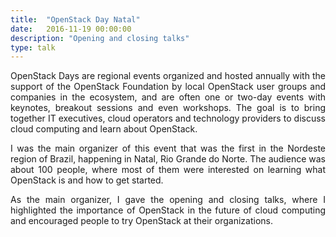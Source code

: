 ```yaml
---
title:  "OpenStack Day Natal"
date:   2016-11-19 00:00:00
description: "Opening and closing talks"
type: talk
---
```


<p align="justify">
OpenStack Days are regional events organized and hosted annually with the
support of the OpenStack Foundation by local OpenStack user groups and
companies in the ecosystem, and are often one or two-day events with keynotes,
breakout sessions and even workshops. The goal is to bring together IT
executives, cloud operators and technology providers to discuss cloud
computing and learn about OpenStack.
</p>

<p align="justify">
I was the main organizer of this event that was the first in the Nordeste
region of Brazil, happening in Natal, Rio Grande do Norte. The audience was
about 100 people, where most of them were interested on learning what
OpenStack is and how to get started.
</p>

<p align="justify">
As the main organizer, I gave the opening and closing talks, where I
highlighted the importance of OpenStack in the future of cloud computing and
encouraged people to try OpenStack at their organizations.
</p>